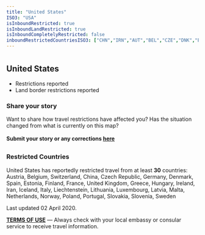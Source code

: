 ```yaml
---
title: "United States"
ISO3: "USA"
isInboundRestricted: true
isInboundLandRestricted: true
isInboundCompletelyRestricted: false
inboundRestrictedCountriesISO3: ["CHN","IRN","AUT","BEL","CZE","DNK","EST","FIN","FRA","DEU","GRC","HUN","ISL","ITA","LVA","LIE","LTU","LUX","MLT","NLD","NOR","POL","PRT","SVK","SVN","ESP","SWE","CHE","GBR","IRL"]
---
```


# <h2 class="ModalContent__Header">United States</h2>

* <div class="Badge ModalContent__Badge--PartialRestrictions">Restrictions reported</div>
* <div class="Badge ModalContent__Badge--LandRestrictions">Land border restrictions reported</div>

<h3 class="ModalContent__SubHeader">Share your story</h3>
<p>Want to share how travel restrictions have affected you? Has the situation changed from what is currently on this map? <br/><br/><strong>Submit your story or any corrections <a href="https://forms.gle/9WuvQPAHg4ReRZLN6" target="_blank" rel="noopener noreferrer">here</a></strong></p>

## <h3 class="ModalContent__SubHeader">Restricted Countries</h3>
<p>United States has reportedly restricted travel from at least <strong>30</strong> countries: Austria, Belgium, Switzerland, China, Czech Republic, Germany, Denmark, Spain, Estonia, Finland, France, United Kingdom, Greece, Hungary, Ireland, Iran, Iceland, Italy, Liechtenstein, Lithuania, Luxembourg, Latvia, Malta, Netherlands, Norway, Poland, Portugal, Slovakia, Slovenia, Sweden</p>

<p>Last updated 02 April 2020.</p>
<p><strong><a href="https://restrictedtravelmap.com/terms" target="_blank" rel="noopener noreferrer">TERMS OF USE</a></strong> — Always check with your local embassy or consular service to receive travel information.</p>
